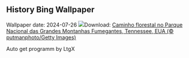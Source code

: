 ## History Bing Wallpaper
Wallpaper date: 2024-07-26
![](https://www.bing.com/th?id=OHR.SmokyMountainTrail_PT-BR2635483756_UHD.jpg&w=1000)Download: [Caminho florestal no Parque Nacional das Grandes Montanhas Fumegantes, Tennessee, EUA (© putmanphoto/Getty Images)](https://www.bing.com/th?id=OHR.SmokyMountainTrail_PT-BR2635483756_UHD.jpg)

Auto get programm by LtgX
